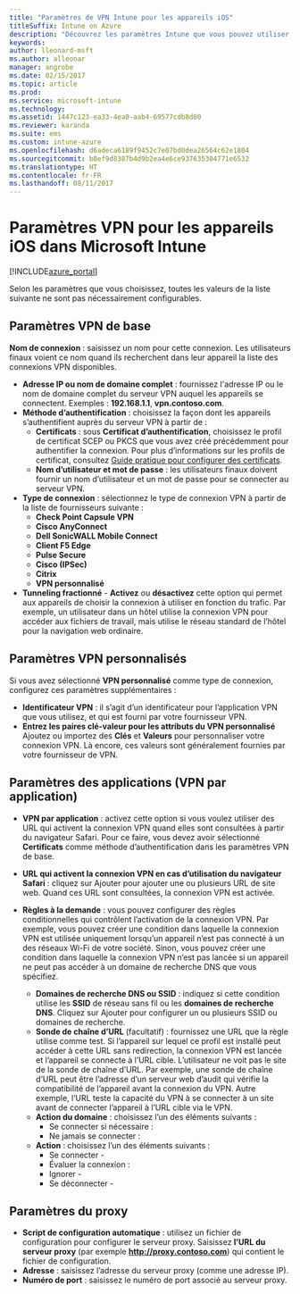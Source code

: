```yaml
---
title: "Paramètres de VPN Intune pour les appareils iOS"
titleSuffix: Intune on Azure
description: "Découvrez les paramètres Intune que vous pouvez utiliser pour configurer des connexions VPN sur les appareils iOS."
keywords: 
author: lleonard-msft
ms.author: alleonar
manager: angrobe
ms.date: 02/15/2017
ms.topic: article
ms.prod: 
ms.service: microsoft-intune
ms.technology: 
ms.assetid: 1447c123-ea33-4ea0-aab4-69577cdb8d00
ms.reviewer: karanda
ms.suite: ems
ms.custom: intune-azure
ms.openlocfilehash: d6adeca6189f9452c7e07bd0dea26564c62e1804
ms.sourcegitcommit: b8ef9d8387b4d9b2ea4e6ce937635304771e6532
ms.translationtype: HT
ms.contentlocale: fr-FR
ms.lasthandoff: 08/11/2017
---
```

# <a name="vpn-settings-for-ios-devices-in-microsoft-intune"></a>Paramètres VPN pour les appareils iOS dans Microsoft Intune

[!INCLUDE[azure_portal](./includes/azure_portal.md)]

Selon les paramètres que vous choisissez, toutes les valeurs de la liste suivante ne sont pas nécessairement configurables.

## <a name="base-vpn-settings"></a>Paramètres VPN de base


**Nom de connexion** : saisissez un nom pour cette connexion. Les utilisateurs finaux voient ce nom quand ils recherchent dans leur appareil la liste des connexions VPN disponibles.
- **Adresse IP ou nom de domaine complet** : fournissez l'adresse IP ou le nom de domaine complet du serveur VPN auquel les appareils se connectent. Exemples : **192.168.1.1**, **vpn.contoso.com**.
- **Méthode d’authentification** : choisissez la façon dont les appareils s’authentifient auprès du serveur VPN à partir de :
    - **Certificats** : sous **Certificat d’authentification**, choisissez le profil de certificat SCEP ou PKCS que vous avez créé précédemment pour authentifier la connexion. Pour plus d’informations sur les profils de certificat, consultez [Guide pratique pour configurer des certificats](certificates-configure.md).
    - **Nom d’utilisateur et mot de passe** : les utilisateurs finaux doivent fournir un nom d’utilisateur et un mot de passe pour se connecter au serveur VPN.
- **Type de connexion** : sélectionnez le type de connexion VPN à partir de la liste de fournisseurs suivante :
    - **Check Point Capsule VPN**
    - **Cisco AnyConnect**
    - **Dell SonicWALL Mobile Connect**
    - **Client F5 Edge**
    - **Pulse Secure**
    - **Cisco (IPSec)**
    - **Citrix**
    - **VPN personnalisé**
- **Tunneling fractionné** - **Activez** ou **désactivez** cette option qui permet aux appareils de choisir la connexion à utiliser en fonction du trafic. Par exemple, un utilisateur dans un hôtel utilise la connexion VPN pour accéder aux fichiers de travail, mais utilise le réseau standard de l’hôtel pour la navigation web ordinaire.


## <a name="custom-vpn-settings"></a>Paramètres VPN personnalisés

Si vous avez sélectionné **VPN personnalisé** comme type de connexion, configurez ces paramètres supplémentaires :

- **Identificateur VPN** : il s’agit d’un identificateur pour l’application VPN que vous utilisez, et qui est fourni par votre fournisseur VPN.
- **Entrez les paires clé-valeur pour les attributs du VPN personnalisé** Ajoutez ou importez des **Clés** et **Valeurs** pour personnaliser votre connexion VPN. Là encore, ces valeurs sont généralement fournies par votre fournisseur de VPN.

## <a name="apps-per-app-vpn-settings"></a>Paramètres des applications (VPN par application)

- **VPN par application** : activez cette option si vous voulez utiliser des URL qui activent la connexion VPN quand elles sont consultées à partir du navigateur Safari. Pour ce faire, vous devez avoir sélectionné **Certificats** comme méthode d’authentification dans les paramètres VPN de base.
- **URL qui activent la connexion VPN en cas d’utilisation du navigateur Safari** : cliquez sur Ajouter pour ajouter une ou plusieurs URL de site web. Quand ces URL sont consultées, la connexion VPN est activée.

- **Règles à la demande** : vous pouvez configurer des règles conditionnelles qui contrôlent l’activation de la connexion VPN. Par exemple, vous pouvez créer une condition dans laquelle la connexion VPN est utilisée uniquement lorsqu’un appareil n’est pas connecté à un des réseaux Wi-Fi de votre société. Sinon, vous pouvez créer une condition dans laquelle la connexion VPN n’est pas lancée si un appareil ne peut pas accéder à un domaine de recherche DNS que vous spécifiez.

    - **Domaines de recherche DNS ou SSID** : indiquez si cette condition utilise les **SSID** de réseau sans fil ou les **domaines de recherche DNS**. Cliquez sur Ajouter pour configurer un ou plusieurs SSID ou domaines de recherche.
    - **Sonde de chaîne d’URL** (facultatif) : fournissez une URL que la règle utilise comme test. Si l’appareil sur lequel ce profil est installé peut accéder à cette URL sans redirection, la connexion VPN est lancée et l’appareil se connecte à l’URL cible. L’utilisateur ne voit pas le site de la sonde de chaîne d’URL. Par exemple, une sonde de chaîne d’URL peut être l’adresse d’un serveur web d’audit qui vérifie la compatibilité de l’appareil avant la connexion du VPN. Autre exemple, l’URL teste la capacité du VPN à se connecter à un site avant de connecter l’appareil à l’URL cible via le VPN.
    - **Action du domaine** : choisissez l’un des éléments suivants :
        - Se connecter si nécessaire : 
        - Ne jamais se connecter : 
    - **Action** : choisissez l’un des éléments suivants :
        - Se connecter - 
        - Évaluer la connexion : 
        - Ignorer - 
        - Se déconnecter - 


## <a name="proxy-settings"></a>Paramètres du proxy

- **Script de configuration automatique** : utilisez un fichier de configuration pour configurer le serveur proxy. Saisissez **l’URL du serveur proxy** (par exemple **http://proxy.contoso.com**) qui contient le fichier de configuration.
- **Adresse** : saisissez l’adresse du serveur proxy (comme une adresse IP).
- **Numéro de port** : saisissez le numéro de port associé au serveur proxy.